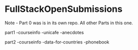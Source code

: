# FullStackOpenSubmissions
Note - Part 0 was is in its own repo.  All other Parts in this one.

part1 
  -courseinfo
  -unicafe
  -anecdotes
  
part2
 -courseinfo 
 -data-for-countries
 -phonebook
 

